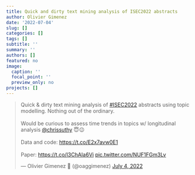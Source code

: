 ```yaml
---
title: Quick and dirty text mining analysis of ISEC2022 abstracts
author: Olivier Gimenez
date: '2022-07-04'
slug: []
categories: []
tags: []
subtitle: ''
summary: ''
authors: []
featured: no
image:
  caption: ''
  focal_point: ''
  preview_only: no
projects: []
---
```



<blockquote class="twitter-tweet"><p lang="en" dir="ltr">Quick &amp; dirty text mining analysis of <a href="https://twitter.com/hashtag/ISEC2022?src=hash&amp;ref_src=twsrc%5Etfw">#ISEC2022</a> abstracts using topic modelling. Nothing out of the ordinary. <br><br>Would be curious to assess time trends in topics w/ longitudinal analysis <a href="https://twitter.com/chrissuthy?ref_src=twsrc%5Etfw">@chrissuthy</a> 😇😉<br><br>Data and code: <a href="https://t.co/E2x7avw0E1">https://t.co/E2x7avw0E1</a><br><br>Paper: <a href="https://t.co/l3ChAIa6Vi">https://t.co/l3ChAIa6Vi</a> <a href="https://t.co/NUF1FGm3Lv">pic.twitter.com/NUF1FGm3Lv</a></p>&mdash; Olivier Gimenez 🖖 (@oaggimenez) <a href="https://twitter.com/oaggimenez/status/1543958055347523584?ref_src=twsrc%5Etfw">July 4, 2022</a></blockquote> <script async src="https://platform.twitter.com/widgets.js" charset="utf-8"></script> 

